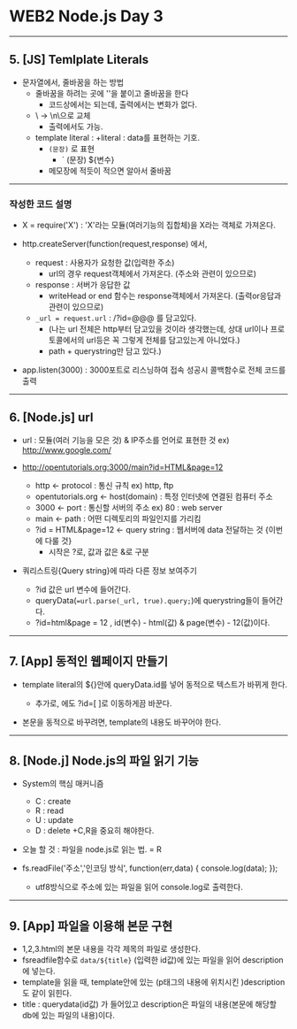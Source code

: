 
# WEB2 Node.js Day 3

- - -

## 5.  [JS] Temlplate Literals

+ 문자열에서, 줄바꿈을 하는 방법
	+ 줄바꿈을 하려는 곳에 '\'을 붙이고 줄바꿈을 한다
		+ 코드상에서는 되는데, 출력에서는 변화가 없다.
	+ \ -> \n\으로 교체
		+ 출력에서도 가능.
	+ template literal : 
		+literal : data를 표현하는 기호.
		+ ` (문장) ` 로 표현
			+ ` (문장) ${변수} 
		+ 메모장에 적듯이 적으면 알아서 줄바꿈


- - -
### 작성한 코드 설명
+ X = require('X') : 'X'라는 모듈(여러기능의 집합체)을 X라는 객체로 가져온다.

+ http.createServer(function(request,response) 에서,
	+ request : 사용자가 요청한 값(입력한 주소)
		+ url의 경우 request객체에서 가져온다. (주소와 관련이 있으므로)
	+ response : 서버가 응답한 값
		+ writeHead or end 함수는 response객체에서 가져온다. (출력or응답과 관련이 있으므로)
	+ `_url = request.url` : /?id=@@@ 를 담고있다.
		+ (나는 url 전체은 http부터 담고있을 것이라 생각했는데, 상대 url이나 프로토콜에서의 url등은 꼭 그렇게 전체를 담고있는게 아니었다.)
		+ path + querystring만 담고 있다.)
+ app.listen(3000) : 3000포트로 리스닝하여 접속 성공시 콜백함수로 전체 코드를 출력

- - -

## 6. [Node.js] url
+ url : 모듈(여러 기능을 모은 것) & IP주소를 언어로 표현한 것 ex) http://www.google.com/  

+ http://opentutorials.org:3000/main?id=HTML&page=12
	+ http <- protocol : 통신 규칙  ex) http, ftp
	+ opentutorials.org <- host(domain) : 특정 인터넷에 연결된 컴퓨터 주소
	+ 3000 <- port : 통신할 서버의 주소  ex) 80 : web server
	+ main <- path : 어떤 디렉토리의 파일인지를 가리킴
	+ ?id = HTML&page=12 <- query string : 웹서버에 data 전달하는 것 {이번에 다룰 것}
		+ 시작은 ?로, 값과 값은 &로 구분

+ 쿼리스트링{Query string}에 따라 다른 정보 보여주기
	+ ?id 값은 url 변수에 들어간다.
	+ queryData(`=url.parse(_url, true).query;`)에 querystring들이 들어간다. 
	+ ?id=html&page = 12 , id(변수) - html(값)  & page(변수) - 12(값)이다.

- - -


## 7. [App] 동적인 웹페이지 만들기
+ template literal의 ${}안에 queryData.id를 넣어 동적으로 텍스트가 바뀌게 한다.
	+ 추가로, <a>에도 ?id=[  ]로 이동하게끔 바꾼다.

+ 본문을 동적으로 바꾸려면, template의 내용도 바꾸어야 한다.




- - -
## 8. [Node.j] Node.js의 파일 읽기 기능
+ System의 핵심 매커니즘
	+ C : create
	+ R : read
	+ U : update
	+ D : delete
		+C,R을 중요히 해야한다.

+ 오늘 할 것 : 파일을 node.js로 읽는 법.  = R

+ fs.readFile('주소','인코딩 방식', function(err,data) {
	console.log(data);
});
	+ utf8방식으로 주소에 있는 파일을 읽어 console.log로 출력한다.


- - -

## 9. [App] 파일을 이용해 본문 구현

+ 1,2,3.html의 본문 내용을 각각 제목의 파일로 생성한다.
+ fsreadfile함수로 `data/${title}` (입력한 id값)에 있는 파일을 읽어 description에 넣는다.
+ template을 읽을 때, template안에 있는 (p태그의 내용에 위치시킨 )description도 같이 읽힌다.
+ title : querydata(id값) 가 들어있고 description은 파일의 내용(본문에 해당할 db에 있는 파일의 내용)이다.
